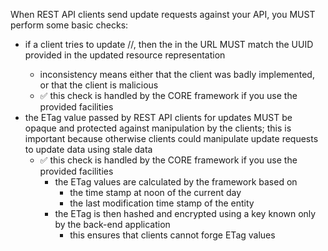 When REST API clients send update requests against your API, you MUST perform some basic checks:
* if a client tries to update /<resource>/<uuid>, then the <uuid> in the URL MUST match the UUID provided in the updated resource representation
  * inconsistency means either that the client was badly implemented, or that the client is malicious
  * :white_check_mark: this check is handled by the CORE framework if you use the provided facilities
* the ETag value passed by REST API clients for updates MUST be opaque and protected against manipulation by the clients; this is important because otherwise clients could manipulate update requests to update data using stale data
  * :white_check_mark: this check is handled by the CORE framework if you use the provided facilities
    * the ETag values are calculated by the framework based on
      * the time stamp at noon of the current day
      * the last modification time stamp of the entity
    * the ETag is then hashed and encrypted using a key known only by the back-end application
      * this ensures that clients cannot forge ETag values
